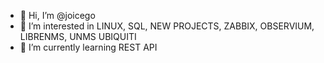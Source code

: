 - 👋 Hi, I’m @joicego
- 👀 I’m interested in LINUX, SQL, NEW PROJECTS, ZABBIX, OBSERVIUM, LIBRENMS, UNMS UBIQUITI
- 🌱 I’m currently learning REST API

<!---
joicego/joicego is a ✨ special ✨ repository because its `README.md` (this file) appears on your GitHub profile.
You can click the Preview link to take a look at your changes.
--->
